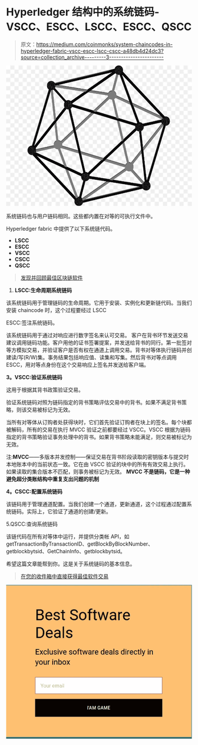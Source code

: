 # Hyperledger 结构中的系统链码-VSCC、ESCC、LSCC、ESCC、QSCC

> 原文：<https://medium.com/coinmonks/system-chaincodes-in-hyperledger-fabric-vscc-escc-lscc-cscc-a48db4d24dc3?source=collection_archive---------3----------------------->

![](img/eab1f43c2abe18d7c563a1a859ac9586.png)

系统链码也与用户链码相同。这些都内置在对等的可执行文件中。

Hyperledger fabric 中提供了以下系统链代码。

*   **LSCC**
*   **ESCC**
*   **VSCC**
*   **CSCC**
*   **QSCC**

> [发现并回顾最佳区块链软件](https://coincodecap.com)

1.  **LSCC:生命周期系统链码**

该系统链码用于管理链码的生命周期。它用于安装、实例化和更新链代码。当我们安装 chaincode 时，这个过程要经过 LSCC

ESCC:签注系统链码。

该系统链码用于通过对响应进行数字签名来认可交易。
客户在背书环节发送交易建议调用链码功能。客户用他的证书签署提案，并发送给背书的同行。第一批签对等方模拟交易，并验证客户是否有权在通道上调用交易。背书对等体执行链码并创建读/写(R/W)集。事务结果包括响应值、读集和写集。然后背书对等点调用 ESCC，用对等点身份在这个交易响应上签名并发送给客户端。

**3。VSCC:验证系统链码**

这用于根据其背书政策验证交易。

验证系统链码对照为链码指定的背书策略评估交易中的背书。如果不满足背书策略，则该交易被标记为无效。

当所有对等体从订购者处获得块时，它们首先验证订购者在块上的签名。每个块都被解码，所有的交易在执行 MVCC 验证之前都要经过 VSCC。VSCC 根据为链码指定的背书策略验证事务处理中的背书。如果背书策略未能满足，则交易被标记为无效。

注:**MVCC**——多版本并发控制——保证交易在背书阶段读取的密钥版本与提交时本地账本中的当前状态一致。它在由 VSCC 验证的块中的所有有效交易上执行。如果读取的集合版本不匹配，则事务被标记为无效。 **MVCC 不是链码，它是一种避免超分类账结构中重复支出问题的机制**

**4。CSCC:配置系统链码**

该链码用于管理通道配置。当我们创建一个通道，更新通道，这个过程通过配置系统链码。实际上，它验证了通道的创建/更新。

5.QSCC:查询系统链码

该链代码在所有对等体中运行，并提供分类帐 API，如 getTransactionByTransactionID、getBlockByBlockNumber、getblockbytsid、GetChainInfo、getblockbytsid。

希望这篇文章能帮到你。这是关于系统链码的基本信息。

> [在您的收件箱中直接获得最佳软件交易](https://coincodecap.com/?utm_source=coinmonks)

[![](img/7c0b3dfdcbfea594cc0ae7d4f9bf6fcb.png)](https://coincodecap.com/?utm_source=coinmonks)